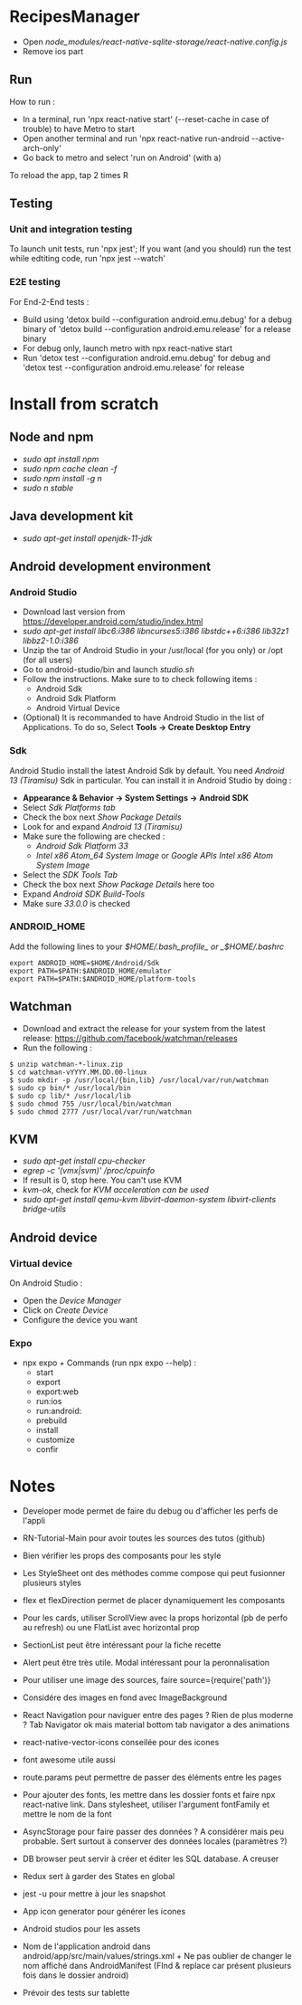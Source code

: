 # RecipesManager

- Open _node_modules/react-native-sqlite-storage/react-native.config.js_
- Remove ios part


## Run
How to run : 
- In a terminal, run 'npx react-native start' (--reset-cache in case of trouble) to have Metro to start
- Open another terminal and run 'npx react-native run-android --active-arch-only'
- Go back to metro and select 'run on Android' (with a)

To reload the app, tap 2 times R

## Testing

### Unit and integration testing
To launch unit tests, run 'npx jest'; If you want (and you should) run the test while edtiting code, run 'npx jest --watch'


### E2E testing
For End-2-End tests : 
- Build using 'detox build --configuration android.emu.debug' for a debug binary of 'detox build --configuration android.emu.release' for a release binary
- For debug only, launch metro with npx react-native start
- Run 'detox test --configuration android.emu.debug' for debug and 'detox test --configuration android.emu.release' for release

# Install from scratch

## Node and npm 

- _sudo apt install npm_
- _sudo npm cache clean -f_
- _sudo npm install -g n_
- _sudo n stable_

## Java development kit

- _sudo apt-get install openjdk-11-jdk_


## Android development environment

### Android Studio 

- Download last version from https://developer.android.com/studio/index.html
- _sudo apt-get install libc6:i386 libncurses5:i386 libstdc++6:i386 lib32z1 libbz2-1.0:i386_
- Unzip the tar of Android Studio in your /usr/local (for you only) or /opt (for all users)
- Go to android-studio/bin and launch _studio.sh_
- Follow the instructions. Make sure to to check following items : 
  - Android Sdk
  - Android Sdk Platform
  - Android Virtual Device
- (Optional) It is recommanded to have Android Studio in the list of Applications. To do so, Select __Tools -> Create Desktop Entry__

### Sdk 

Android Studio install the latest Android Sdk by default. You need _Android 13 (Tiramisu)_ Sdk in particular. You can install it in Android Studio by doing : 
- __Appearance & Behavior → System Settings → Android SDK__
- Select _Sdk Platforms tab_
- Check the box next _Show Package Details_
- Look for and expand _Android 13 (Tiramisu)_
- Make sure the following are checked : 
  - _Android Sdk Platform 33_
  - _Intel x86 Atom_64 System Image_ or _Google APIs Intel x86 Atom System Image_
- Select the _SDK Tools Tab_
- Check the box next _Show Package Details_ here too
- Expand _Android SDK Build-Tools_
- Make sure _33.0.0_ is checked

### ANDROID_HOME

Add the following lines to your _$HOME/.bash_profile_ or _$HOME/.bashrc_ 

```
export ANDROID_HOME=$HOME/Android/Sdk
export PATH=$PATH:$ANDROID_HOME/emulator
export PATH=$PATH:$ANDROID_HOME/platform-tools
```

## Watchman
  - Download and extract the release for your system from the latest release: https://github.com/facebook/watchman/releases
  - Run the following : 

```
$ unzip watchman-*-linux.zip
$ cd watchman-vYYYY.MM.DD.00-linux
$ sudo mkdir -p /usr/local/{bin,lib} /usr/local/var/run/watchman
$ sudo cp bin/* /usr/local/bin
$ sudo cp lib/* /usr/local/lib
$ sudo chmod 755 /usr/local/bin/watchman
$ sudo chmod 2777 /usr/local/var/run/watchman
``` 

## KVM

- _sudo apt-get install cpu-checker_
- _egrep -c '(vmx|svm)' /proc/cpuinfo_
- If result is 0, stop here. You can't use KVM
- _kvm-ok_, check for _KVM acceleration can be used_
- _sudo apt-get install qemu-kvm libvirt-daemon-system libvirt-clients bridge-utils_

## Android device

### Virtual device

On Android Studio : 
- Open the _Device Manager_
- Click on _Create Device_
- Configure the device you want 


### Expo

- npx expo + Commands (run npx expo --help) : 
  - start
  - export
  - export:web
  - run:ios
  - run:android:
  - prebuild
  - install
  - customize
  - confir


# Notes

- Developer mode permet de faire du debug ou d'afficher les perfs de l'appli
- RN-Tutorial-Main pour avoir toutes les sources des tutos (github)
- Bien vérifier les props des composants pour les style
- Les StyleSheet ont des méthodes comme compose qui peut fusionner plusieurs styles
- flex et flexDirection permet de placer dynamiquement les composants
- Pour les cards, utiliser ScrollView avec la props horizontal (pb de perfo au refresh) ou une FlatList avec horizontal prop
- SectionList peut être intéressant pour la fiche recette

- Alert peut être très utile. Modal intéressant pour la peronnalisation

- Pour utiliser une image des sources, faire source={require('path')}

- Considére des images en fond avec ImageBackground 
- React Navigation pour naviguer entre des pages ? Rien de plus moderne ? Tab Navigator ok mais material bottom tab navigator a des animations
- react-native-vector-icons conseilée pour des icones
- font awesome utile aussi
- route.params peut permettre de passer des éléments entre les pages

- Pour ajouter des fonts, les mettre dans les dossier fonts et faire npx react-native link. Dans stylesheet, utiliser l'argument fontFamily et mettre le nom de la font

- AsyncStorage pour faire passer des données ? A considérer mais peu probable. Sert surtout à conserver des données locales (paramètres ?)

- DB browser peut servir à créer et éditer les SQL database. A creuser

- Redux sert à garder des States en global
- jest -u pour mettre à jour les snapshot  
- App icon generator pour générer les icones
- Android studios pour les assets
- Nom de l'application android dans android/app/src/main/values/strings.xml + Ne pas oublier de changer le nom affiché dans AndroidManifest (FInd & replace car présent plusieurs fois dans le dossier android)
- Prévoir des tests sur tablette